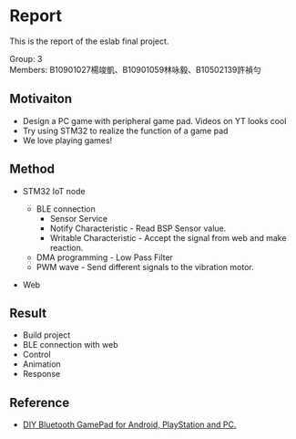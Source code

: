 # Report

This is the report of the eslab final project.

Group: 3\
Members: B10901027楊竣凱、B10901059林咏毅、B10502139許禎勻

## Motivaiton

- Design a PC game with peripheral game pad.
Videos on YT looks cool
- Try using STM32 to realize the function of a game pad
- We love playing games!

## Method

- STM32 IoT node

  - BLE connection
    - Sensor Service
    - Notify Characteristic - Read BSP Sensor value.
    - Writable Characteristic - Accept the signal from web and make reaction.
  - DMA programming - Low Pass Filter
  - PWM wave - Send different signals to the vibration motor.
- Web

## Result

- Build project
- BLE connection with web
- Control
- Animation
- Response

## Reference

- [DIY Bluetooth GamePad for Android, PlayStation and PC.](https://www.youtube.com/watch?v=zOuCZpH0Dqg)